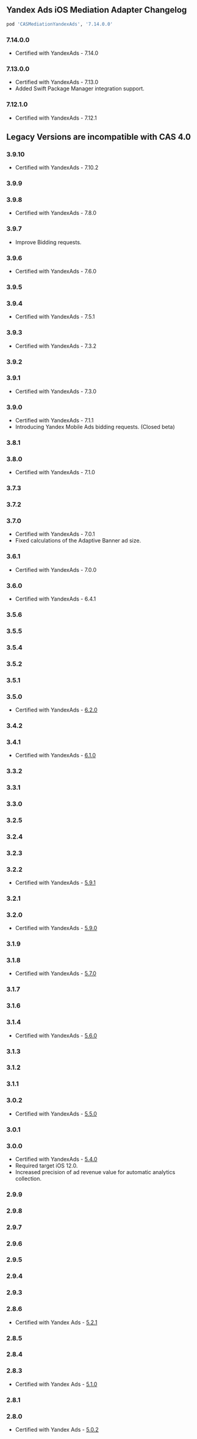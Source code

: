 ## Yandex Ads iOS Mediation Adapter Changelog
```ruby
pod 'CASMediationYandexAds', '7.14.0.0'
```

### 7.14.0.0
- Certified with YandexAds - 7.14.0

### 7.13.0.0
- Certified with YandexAds - 7.13.0
- Added Swift Package Manager integration support.

### 7.12.1.0
- Certified with YandexAds - 7.12.1

## Legacy Versions are incompatible with CAS 4.0

### 3.9.10
- Certified with YandexAds - 7.10.2

### 3.9.9

### 3.9.8
- Certified with YandexAds - 7.8.0

### 3.9.7
- Improve Bidding requests.

### 3.9.6
- Certified with YandexAds - 7.6.0

### 3.9.5

### 3.9.4
- Certified with YandexAds - 7.5.1

### 3.9.3
- Certified with YandexAds - 7.3.2

### 3.9.2

### 3.9.1
- Certified with YandexAds - 7.3.0

### 3.9.0
- Certified with YandexAds - 7.1.1
- Introducing Yandex Mobile Ads bidding requests. (Closed beta)

### 3.8.1

### 3.8.0
- Certified with YandexAds - 7.1.0

### 3.7.3

### 3.7.2

### 3.7.0
- Certified with YandexAds - 7.0.1
- Fixed calculations of the Adaptive Banner ad size. 

### 3.6.1
- Certified with YandexAds - 7.0.0

### 3.6.0
- Certified with YandexAds - 6.4.1

### 3.5.6

### 3.5.5

### 3.5.4

### 3.5.2

### 3.5.1

### 3.5.0
- Certified with YandexAds - [6.2.0](https://github.com/yandexmobile/yandex-ads-sdk-ios/blob/master/changelog/mobileads/CHANGELOG.md)

### 3.4.2

### 3.4.1
- Certified with YandexAds - [6.1.0](https://github.com/yandexmobile/yandex-ads-sdk-ios/blob/master/changelog/mobileads/CHANGELOG.md)

### 3.3.2

### 3.3.1

### 3.3.0

### 3.2.5

### 3.2.4

### 3.2.3

### 3.2.2
- Certified with YandexAds - [5.9.1](https://github.com/yandexmobile/yandex-ads-sdk-ios/blob/master/changelog/mobileads/CHANGELOG.md)

### 3.2.1

### 3.2.0
- Certified with YandexAds - [5.9.0](https://github.com/yandexmobile/yandex-ads-sdk-ios/blob/master/changelog/mobileads/CHANGELOG.md)

### 3.1.9

### 3.1.8
- Certified with YandexAds - [5.7.0](https://github.com/yandexmobile/yandex-ads-sdk-ios/blob/master/changelog/mobileads/CHANGELOG.md)

### 3.1.7

### 3.1.6

### 3.1.4
- Certified with YandexAds - [5.6.0](https://github.com/yandexmobile/yandex-ads-sdk-ios/blob/master/changelog/mobileads/CHANGELOG.md)

### 3.1.3

### 3.1.2

### 3.1.1

### 3.0.2
- Certified with YandexAds - [5.5.0](https://github.com/yandexmobile/yandex-ads-sdk-ios/blob/master/changelog/mobileads/CHANGELOG.md)

### 3.0.1

### 3.0.0
- Certified with YandexAds - [5.4.0](https://github.com/yandexmobile/yandex-ads-sdk-ios/blob/master/changelog/mobileads/CHANGELOG.md)
- Required target iOS 12.0.
- Increased precision of ad revenue value for automatic analytics collection.

### 2.9.9

### 2.9.8

### 2.9.7

### 2.9.6

### 2.9.5

### 2.9.4

### 2.9.3

### 2.8.6
- Certified with Yandex Ads - [5.2.1](https://github.com/yandexmobile/yandex-ads-sdk-ios/blob/master/changelog/mobileads/CHANGELOG.md)

### 2.8.5

### 2.8.4

### 2.8.3
- Certified with Yandex Ads - [5.1.0](https://github.com/yandexmobile/yandex-ads-sdk-ios/blob/master/changelog/mobileads/CHANGELOG.md)

### 2.8.1

### 2.8.0
- Certified with Yandex Ads - [5.0.2](https://github.com/yandexmobile/yandex-ads-sdk-ios/blob/master/changelog/mobileads/CHANGELOG.md)